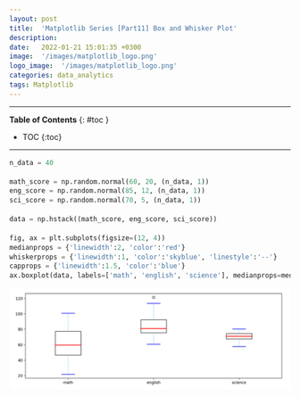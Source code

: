 ```yaml
---
layout: post
title:  'Matplotlib Series [Part11] Box and Whisker Plot'
description: 
date:   2022-01-21 15:01:35 +0300
image:  '/images/matplotlib_logo.png'
logo_image:  '/images/matplotlib_logo.png'
categories: data_analytics
tags: Matplotlib
---
```

---
**Table of Contents**
{: #toc }
*  TOC
{:toc}

--- 



```py
n_data = 40

math_score = np.random.normal(60, 20, (n_data, 1))
eng_score = np.random.normal(85, 12, (n_data, 1))
sci_score = np.random.normal(70, 5, (n_data, 1))

data = np.hstack((math_score, eng_score, sci_score))

fig, ax = plt.subplots(figsize=(12, 4))
medianprops = {'linewidth':2, 'color':'red'}
whiskerprops = {'linewidth':1, 'color':'skyblue', 'linestyle':'--'}
capprops = {'linewidth':1.5, 'color':'blue'}
ax.boxplot(data, labels=['math', 'english', 'science'], medianprops=medianprops, whiskerprops=whiskerprops, capprops=capprops);
```

![](/images/matplot_48.png)